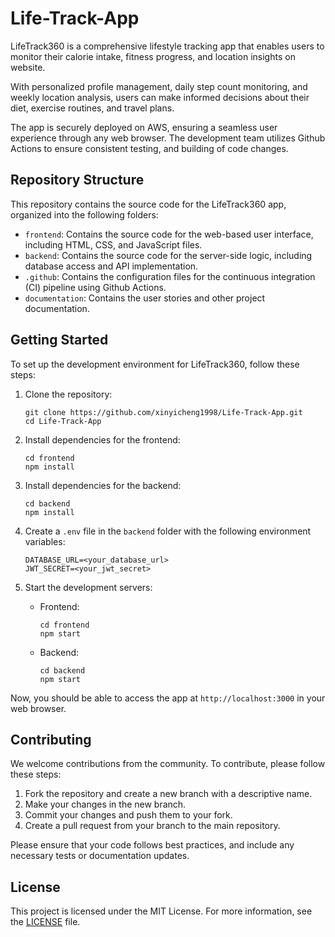 # Life-Track-App

LifeTrack360 is a comprehensive lifestyle tracking app that enables users to monitor their calorie intake, fitness progress, and location insights on website.

With personalized profile management, daily step count monitoring, and weekly location analysis, users can make informed decisions about their diet, exercise routines, and travel plans.

The app is securely deployed on AWS, ensuring a seamless user experience through any web browser. The development team utilizes Github Actions to ensure consistent testing, and building of code changes.

## Repository Structure

This repository contains the source code for the LifeTrack360 app, organized into the following folders:

- `frontend`: Contains the source code for the web-based user interface, including HTML, CSS, and JavaScript files.
- `backend`: Contains the source code for the server-side logic, including database access and API implementation.
- `.github`: Contains the configuration files for the continuous integration (CI) pipeline using Github Actions.
- `documentation`: Contains the user stories and other project documentation.

## Getting Started

To set up the development environment for LifeTrack360, follow these steps:

1. Clone the repository:

   ```
   git clone https://github.com/xinyicheng1998/Life-Track-App.git
   cd Life-Track-App
   ```

2. Install dependencies for the frontend:

   ```
   cd frontend
   npm install
   ```

3. Install dependencies for the backend:

   ```
   cd backend
   npm install
   ```

4. Create a `.env` file in the `backend` folder with the following environment variables:

   ```
   DATABASE_URL=<your_database_url>
   JWT_SECRET=<your_jwt_secret>
   ```

5. Start the development servers:

   - Frontend:

     ```
     cd frontend
     npm start
     ```

   - Backend:

     ```
     cd backend
     npm start
     ```

Now, you should be able to access the app at `http://localhost:3000` in your web browser.

## Contributing

We welcome contributions from the community. To contribute, please follow these steps:

1. Fork the repository and create a new branch with a descriptive name.
2. Make your changes in the new branch.
3. Commit your changes and push them to your fork.
4. Create a pull request from your branch to the main repository.

Please ensure that your code follows best practices, and include any necessary tests or documentation updates.

## License

This project is licensed under the MIT License. For more information, see the [LICENSE](LICENSE) file.
